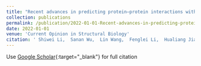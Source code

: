 ```yaml
---
title: "Recent advances in predicting protein–protein interactions with the aid of artificial intelligence algorithms"
collection: publications
permalink: /publication/2022-01-01-Recent-advances-in-predicting-proteinprotein-interactions-with-the-aid-of-artificial-intelligence-algorithms
date: 2022-01-01
venue: 'Current Opinion in Structural Biology'
citation: ' Shiwei Li,  Sanan Wu,  Lin Wang,  Fenglei Li,  Hualiang Jiang,  Fang Bai, &quot;Recent advances in predicting protein–protein interactions with the aid of artificial intelligence algorithms.&quot; Current Opinion in Structural Biology, 2022.'
---
```

Use [Google Scholar](https://scholar.google.com/scholar?q=Recent+advances+in+predicting+protein–protein+interactions+with+the+aid+of+artificial+intelligence+algorithms){:target="_blank"} for full citation